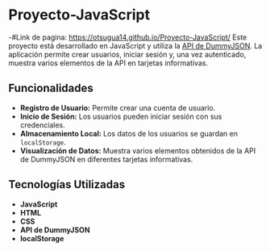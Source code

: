 # Proyecto-JavaScript
-#Link de pagina: https://otsugua14.github.io/Proyecto-JavaScript/
Este proyecto está desarrollado en JavaScript y utiliza la [API de DummyJSON](https://dummyjson.com/). La aplicación permite crear usuarios, iniciar sesión y, una vez autenticado, muestra varios elementos de la API en tarjetas informativas.
## Funcionalidades
- **Registro de Usuario:** Permite crear una cuenta de usuario.
- **Inicio de Sesión:** Los usuarios pueden iniciar sesión con sus credenciales.
- **Almacenamiento Local:** Los datos de los usuarios se guardan en `localStorage`.
- **Visualización de Datos:** Muestra varios elementos obtenidos de la API de DummyJSON en diferentes tarjetas informativas.
## Tecnologías Utilizadas
- **JavaScript**
- **HTML**
- **CSS**
- **API de DummyJSON**
- **localStorage**
